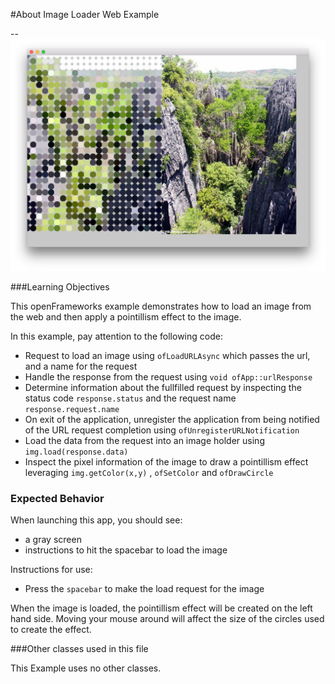 #About Image Loader Web Example

--
![Screenshot of Example](imageLoaderWebExample.png)

###Learning Objectives

This openFrameworks example demonstrates how to load an image from the web and then apply a pointillism effect to the image.  

In this example, pay attention to the following code:

* Request to load an image using ```ofLoadURLAsync``` which passes the url, and a name for the request 
* Handle the response from the request using ```void ofApp::urlResponse```
* Determine information about the fullfilled request by inspecting the status code ```response.status``` and the request name ```response.request.name```
* On exit of the application, unregister the application from being notified of the URL request completion using ```ofUnregisterURLNotification```
* Load the data from the request into an image holder using ```img.load(response.data)```
* Inspect the pixel information of the image to draw a pointillism effect leveraging ```img.getColor(x,y)``` , ```ofSetColor``` and ```ofDrawCircle```


### Expected Behavior

When launching this app, you should see:

* a gray screen 
* instructions to hit the spacebar to load the image

Instructions for use:

* Press the ```spacebar``` to make the load request for the image

When the image is loaded, the pointillism effect will be created on the left hand side. Moving your mouse around will affect the size of the circles used to create the effect.


###Other classes used in this file

This Example uses no other classes.
